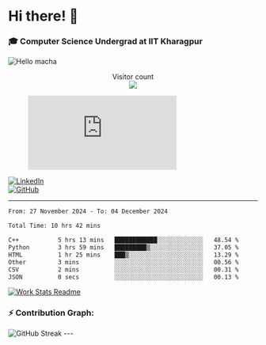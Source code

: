 # Hi there! 👋

### 🎓 Computer Science Undergrad at IIT Kharagpur

<img src="https://raw.githubusercontent.com/sagar-viradiya/sagar-viradiya/master/resources/banner.png" alt="Hello macha">

<p align="center"> 
  Visitor count<br>
  <img src="https://profile-counter.glitch.me/sesiii/count.svg" />
</p>

<figure><embed src="https://wakatime.com/share/@81d5e6c4-c575-43e6-9a9e-85ed25517f53/42cf003a-18dd-42ef-bded-df01146821f2.svg"></embed></figure>

[![LinkedIn](https://img.shields.io/badge/LinkedIn-0077B5?style=for-the-badge&logo=linkedin&logoColor=white)](https://www.linkedin.com/in/sesidadi)  
[![GitHub](https://img.shields.io/badge/GitHub-181717?style=for-the-badge&logo=github&logoColor=white)](https://github.com/sesiii)

---
<!--START_SECTION:waka-->

```txt
From: 27 November 2024 - To: 04 December 2024

Total Time: 10 hrs 42 mins

C++           5 hrs 13 mins   ████████████░░░░░░░░░░░░░   48.54 %
Python        3 hrs 59 mins   █████████▒░░░░░░░░░░░░░░░   37.05 %
HTML          1 hr 25 mins    ███▒░░░░░░░░░░░░░░░░░░░░░   13.29 %
Other         3 mins          ░░░░░░░░░░░░░░░░░░░░░░░░░   00.56 %
CSV           2 mins          ░░░░░░░░░░░░░░░░░░░░░░░░░   00.31 %
JSON          0 secs          ░░░░░░░░░░░░░░░░░░░░░░░░░   00.13 %
```

<!--END_SECTION:waka-->


[![Work Stats Readme](https://github.com/sesiii/sesiii/actions/workflows/main.yml/badge.svg)](https://github.com/sesiii/sesiii/actions/workflows/main.yml)

### ⚡ Contribution Graph:

<img src="https://streak-stats.demolab.com/?user=sesiii&theme=radical" alt="GitHub Streak" />
---

